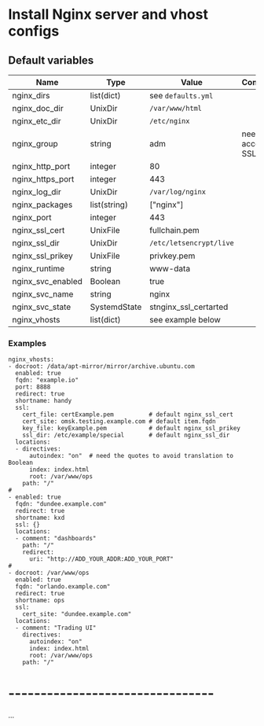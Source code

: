 # Install Nginx server and vhost configs

## Default variables
| Name | Type | Value | Comments |
| ---- | ---- | ----- | -------- |
| nginx_dirs | list(dict) | see `defaults.yml` ||
| nginx_doc_dir | UnixDir | `/var/www/html` ||
| nginx_etc_dir | UnixDir | `/etc/nginx` ||
| nginx_group | string | adm | needs access to SSL dirs |
| nginx_http_port | integer | 80 ||
| nginx_https_port | integer | 443 ||
| nginx_log_dir | UnixDir | `/var/log/nginx` ||
| nginx_packages | list(string) | ["nginx"] ||
| nginx_port | integer | 443 ||
| nginx_ssl_cert | UnixFile | fullchain.pem ||
| nginx_ssl_dir | UnixDir | `/etc/letsencrypt/live` ||
| nginx_ssl_prikey | UnixFile | privkey.pem ||
| nginx_runtime | string | www-data ||
| nginx_svc_enabled | Boolean | true ||
| nginx_svc_name | string | nginx ||
| nginx_svc_state | SystemdState | stnginx_ssl_certarted ||
| nginx_vhosts | list(dict) | see example below ||

### Examples
```
nginx_vhosts:
- docroot: /data/apt-mirror/mirror/archive.ubuntu.com
  enabled: true
  fqdn: "example.io"
  port: 8888
  redirect: true
  shortname: handy
  ssl:
    cert_file: certExample.pem          # default nginx_ssl_cert
    cert_site: omsk.testing.example.com # default item.fqdn
    key_file: keyExample.pem            # default nginx_ssl_prikey
    ssl_dir: /etc/example/special       # default nginx_ssl_dir
  locations:
  - directives:
      autoindex: "on"  # need the quotes to avoid translation to Boolean
      index: index.html
      root: /var/www/ops
    path: "/"
#
- enabled: true
  fqdn: "dundee.example.com"
  redirect: true
  shortname: kxd
  ssl: {}
  locations:
  - comment: "dashboards"
    path: "/"
    redirect:
      uri: "http://ADD_YOUR_ADDR:ADD_YOUR_PORT"
#
- docroot: /var/www/ops
  enabled: true
  fqdn: "orlando.example.com"
  redirect: true
  shortname: ops
  ssl:
    cert_site: "dundee.example.com"
  locations:
  - comment: "Trading UI"
    directives:
      autoindex: "on"
      index: index.html
      root: /var/www/ops
    path: "/"

```

# --------------------------------
...

